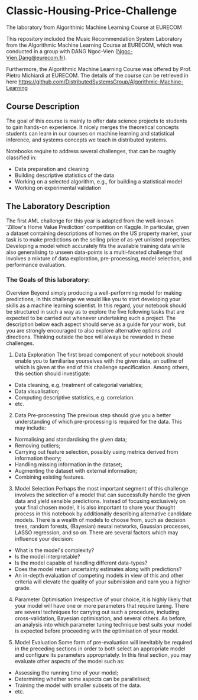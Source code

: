 # Classic-Housing-Price-Challenge
The laboratory from Algorithmic Machine Learning Course at EURECOM

This repository included the Music Recommendation System Laboratory from the Algorithmic Machine Learning Course at EURECOM, which was conducted in a group with DANG Ngoc-Vien (Ngoc-Vien.Dang@eurecom.fr).

Furthermore, the Algorithmic Machine Learning Course was offered by Prof. Pietro Michiardi at EURECOM. The details of the course can be retrieved in here https://github.com/DistributedSystemsGroup/Algorithmic-Machine-Learning

## Course Description
The goal of this course is mainly to offer data science projects to students to gain hands-on experience. It nicely merges the theoretical concepts students can learn in our courses on machine learning and statistical inference, and systems concepts we teach in distributed systems.

Notebooks require to address several challenges, that can be roughly classified in:
- Data preparation and cleaning
- Building descriptive statistics of the data
- Working on a selected algorithm, e.g., for building a statistical model
- Working on experimental validation

## The Laboratory Description
The first AML challenge for this year is adapted from the well-known 'Zillow's Home Value Prediction' competition on Kaggle. In particular, given a dataset containing descriptions of homes on the US property market, your task is to make predictions on the selling price of as-yet unlisted properties. Developing a model which accurately fits the available training data while also generalising to unseen data-points is a multi-faceted challenge that involves a mixture of data exploration, pre-processing, model selection, and performance evaluation.

### The Goals of this laboratory:
Overview
Beyond simply producing a well-performing model for making predictions, in this challenge we would like you to start developing your skills as a machine learning scientist. In this regard, your notebook should be structured in such a way as to explore the five following tasks that are expected to be carried out whenever undertaking such a project. The description below each aspect should serve as a guide for your work, but you are strongly encouraged to also explore alternative options and directions. Thinking outside the box will always be rewarded in these challenges.

1. Data Exploration
The first broad component of your notebook should enable you to familiarise yourselves with the given data, an outline of which is given at the end of this challenge specification. Among others, this section should investigate:
- Data cleaning, e.g. treatment of categorial variables;
- Data visualisation;
- Computing descriptive statistics, e.g. correlation.
- etc.

2. Data Pre-processing
The previous step should give you a better understanding of which pre-processing is required for the data. This may include:
- Normalising and standardising the given data;
- Removing outliers;
- Carrying out feature selection, possibly using metrics derived from information theory;
- Handling missing information in the dataset;
- Augmenting the dataset with external information;
- Combining existing features.

3. Model Selection
Perhaps the most important segment of this challenge involves the selection of a model that can successfully handle the given data and yield sensible predictions. Instead of focusing exclusively on your final chosen model, it is also important to share your thought process in this notebook by additionally describing alternative candidate models. There is a wealth of models to choose from, such as decision trees, random forests, (Bayesian) neural networks, Gaussian processes, LASSO regression, and so on. There are several factors which may influence your decision:
- What is the model's complexity?
- Is the model interpretable?
- Is the model capable of handling different data-types?
- Does the model return uncertainty estimates along with predictions?
- An in-depth evaluation of competing models in view of this and other criteria will elevate the quality of your submission and earn you a higher grade.

4. Parameter Optimisation
Irrespective of your choice, it is highly likely that your model will have one or more parameters that require tuning. There are several techniques for carrying out such a procedure, including cross-validation, Bayesian optimisation, and several others. As before, an analysis into which parameter tuning technique best suits your model is expected before proceeding with the optimisation of your model.

5. Model Evaluation
Some form of pre-evaluation will inevitably be required in the preceding sections in order to both select an appropriate model and configure its parameters appropriately. In this final section, you may evaluate other aspects of the model such as:
- Assessing the running time of your model;
- Determining whether some aspects can be parallelised;
- Training the model with smaller subsets of the data.
- etc.
